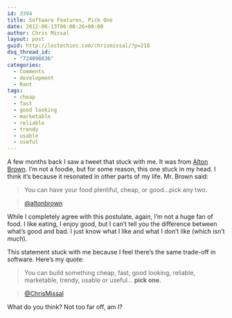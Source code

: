 ```yaml
---
id: 3394
title: Software Features, Pick One
date: 2012-06-13T06:00:26+00:00
author: Chris Missal
layout: post
guid: http://lostechies.com/chrismissal/?p=218
dsq_thread_id:
  - "724098836"
categories:
  - Comments
  - development
  - Rant
tags:
  - cheap
  - fast
  - good looking
  - marketable
  - reliable
  - trendy
  - usable
  - useful
---
```

A few months back I saw a tweet that stuck with me. It was from [Alton Brown](https://twitter.com/altonbrown). I&#8217;m not a foodie, but for some reason, this one stuck in my head. I think it&#8217;s because it resonated in other parts of my life. Mr. Brown said:

> You can have your food plentiful, cheap, or good&#8230;pick any two.
  
> [@altonbrown](https://twitter.com/altonbrown/status/192093425397542912)

While I completely agree with this postulate, again, I&#8217;m not a huge fan of food. I like eating, I enjoy good, but I can&#8217;t tell you the difference between what&#8217;s good and bad. I just know what I like and what I don&#8217;t like (which isn&#8217;t much).

This statement stuck with me because I feel there&#8217;s the same trade-off in software. Here&#8217;s my quote:

> You can build something cheap, fast, good looking, reliable, marketable, trendy, usable or useful&#8230; **pick one**.
  
> [@ChrisMissal](https://twitter.com/ChrisMissal/status/212795033710104576)

What do you think? Not too far off, am I?